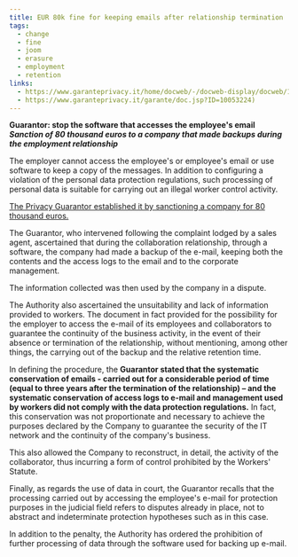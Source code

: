 ```yaml
---
title: EUR 80k fine for keeping emails after relationship termination
tags:
  - change
  - fine
  - joom
  - erasure
  - employment
  - retention
links:
  - https://www.garanteprivacy.it/home/docweb/-/docweb-display/docweb/10066116#2
  - https://www.garanteprivacy.it/garante/doc.jsp?ID=10053224)
---
```

**Guarantor: stop the software that accesses the employee's email  
_Sanction of 80 thousand euros to a company that made backups during the employment relationship_**

The employer cannot access the employee's or employee's email or use software to keep a copy of the messages. In addition to configuring a violation of the personal data protection regulations, such processing of personal data is suitable for carrying out an illegal worker control activity.

[The Privacy Guarantor established it by sanctioning a company for 80 thousand euros.](https://www.garanteprivacy.it/garante/doc.jsp?ID=10053224)

The Guarantor, who intervened following the complaint lodged by a sales agent, ascertained that during the collaboration relationship, through a software, the company had made a backup of the e-mail, keeping both the contents and the access logs to the email and to the corporate management.

The information collected was then used by the company in a dispute.

The Authority also ascertained the unsuitability and lack of information provided to workers. The document in fact provided for the possibility for the employer to access the e-mail of its employees and collaborators to guarantee the continuity of the business activity, in the event of their absence or termination of the relationship, without mentioning, among other things, the carrying out of the backup and the relative retention time.

In defining the procedure, the **Guarantor stated that the systematic conservation of emails - carried out for a considerable period of time (equal to three years after the termination of the relationship) – and the systematic conservation of access logs to e-mail and management used by workers did not comply with the data protection regulations.** In fact, this conservation was not proportionate and necessary to achieve the purposes declared by the Company to guarantee the security of the IT network and the continuity of the company's business.

This also allowed the Company to reconstruct, in detail, the activity of the collaborator, thus incurring a form of control prohibited by the Workers' Statute.

Finally, as regards the use of data in court, the Guarantor recalls that the processing carried out by accessing the employee's e-mail for protection purposes in the judicial field refers to disputes already in place, not to abstract and indeterminate protection hypotheses such as in this case.

In addition to the penalty, the Authority has ordered the prohibition of further processing of data through the software used for backing up e-mail.